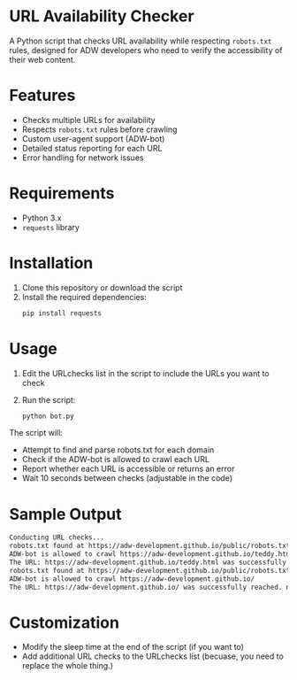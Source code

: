 # URL Availability Checker

A Python script that checks URL availability while respecting `robots.txt` rules, designed for ADW developers who need to verify the accessibility of their web content.

# Features

- Checks multiple URLs for availability
- Respects `robots.txt` rules before crawling
- Custom user-agent support (ADW-bot)
- Detailed status reporting for each URL
- Error handling for network issues

# Requirements

- Python 3.x
- `requests` library

# Installation

1. Clone this repository or download the script
2. Install the required dependencies:
   ```bash
   pip install requests

# Usage
1. Edit the URLchecks list in the script to include the URLs you want to check
2. Run the script:

   ```bash
   python bot.py

The script will:
+ Attempt to find and parse robots.txt for each domain
+ Check if the ADW-bot is allowed to crawl each URL
+ Report whether each URL is accessible or returns an error
+ Wait 10 seconds between checks (adjustable in the code)

# Sample Output

   ```bash
   Conducting URL checks...
   robots.txt found at https://adw-development.github.io/public/robots.txt
   ADW-bot is allowed to crawl https://adw-development.github.io/teddy.html
   The URL: https://adw-development.github.io/teddy.html was successfully reached. no errors while doing so.
   robots.txt found at https://adw-development.github.io/public/robots.txt
   ADW-bot is allowed to crawl https://adw-development.github.io/
   The URL: https://adw-development.github.io/ was successfully reached. no errors while doing so.
   ```

# Customization
+ Modify the sleep time at the end of the script (if you want to)
+ Add additional URL checks to the URLchecks list (becuase, you need to replace the whole thing.)
